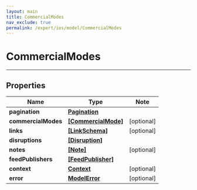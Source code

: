 ```yaml
---
layout: main
title: CommercialModes
nav_exclude: true
permalink: /expert/ios/model/CommercialModes
---
```


# CommercialModes

---

## Properties

Name | Type | Note
---- | ---- | ----
**pagination** | [**Pagination**](Pagination.md) | 
**commercialModes** | [**[CommercialMode]**](CommercialMode.md) | [optional] 
**links** | [**[LinkSchema]**](LinkSchema.md) | [optional] 
**disruptions** | [**[Disruption]**](Disruption.md) | 
**notes** | [**[Note]**](Note.md) | [optional] 
**feedPublishers** | [**[FeedPublisher]**](FeedPublisher.md) | 
**context** | [**Context**](Context.md) | [optional] 
**error** | [**ModelError**](ModelError.md) | [optional] 

